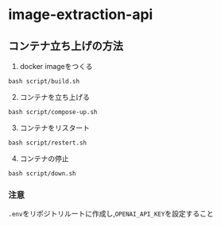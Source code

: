 # image-extraction-api

## コンテナ立ち上げの方法
1. docker imageをつくる
```
bash script/build.sh
```

2. コンテナを立ち上げる
```
bash script/compose-up.sh
```


3. コンテナをリスタート
```
bash script/restert.sh
```

4. コンテナの停止
```
bash script/down.sh
```

### 注意
`.env`をリポジトリルートに作成し,`OPENAI_API_KEY`を設定すること
